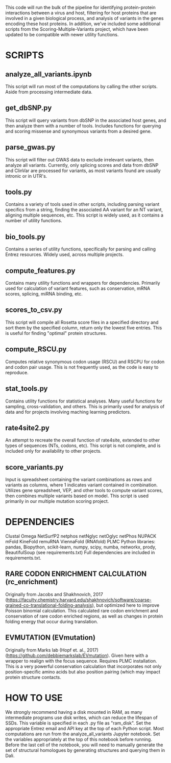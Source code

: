 This code will run the bulk of the pipeline for identifying protein-protein interactions between a virus and host, filtering for host proteins that are involved in a given biological process, and analysis of variants in the genes encoding these host proteins.
In addition, we've included some additional scripts from the Scoring-Multiple-Variants project, which have been updated to be compatible with newer utility functions.

# SCRIPTS
## analyze_all_variants.ipynb
This script will run most of the computations by calling the other scripts. Aside from processing intermediate data.

## get_dbSNP.py
This script will query variants from dbSNP in the associated host genes, and then analyze them with a number of tools. Includes functions for querying and scoring missense and synonymous variants from a desired gene.

## parse_gwas.py
This script will filter out GWAS data to exclude irrelevant variants, then analyze all variants. Currently, only splicing scores and data from dbSNP and ClinVar are processed for variants, as most variants found are usually intronic or in UTR's.

## tools.py
Contains a variety of tools used in other scripts, including parsing variant specifics from a string, finding the associated AA variant for an NT variant, aligning multiple sequences, etc. This script is widely used, as it contains a number of utility functions.

## bio_tools.py
Contains a series of utility functions, specifically for parsing and calling Entrez resources. Widely used, across multiple projects.

## compute_features.py
Contains many utility functions and wrappers for dependencies. Primarily used for calculation of variant features, such as conservation, mRNA scores, splicing, miRNA binding, etc.

## scores_to_csv.py
This script will compile all Rosetta score files in a specified directory and sort them by the specified column, return only the lowest five entries. This is useful for finding "optimal" protein structures.

## compute_RSCU.py
Computes relative synonymous codon usage (RSCU) and RSCPU for codon and codon pair usage. This is not frequently used, as the code is easy to reproduce.

## stat_tools.py
Contains utility functions for statistical analyses. Many useful functions for sampling, cross-validation, and others. This is primarily used for analysis of data and for projects involving maching learning predictors.

## rate4site2.py
An attempt to recreate the overall function of rate4site, extended to other types of sequences (NTs, codons, etc). This script is not complete, and is included only for availability to other projects.

## score_variants.py
Input is spreadsheet containing the variant combinations as rows and variants as columns, where 1 indicates variant contained in combination.
Utilizes gene spreadsheet, VEP, and other tools to compute variant scores, then combines multiple variants based on model. This script is used primarily in our multiple mutation scoring project.

# DEPENDENCIES 
Clustal Omega
NetSurfP2
netphos
netNglyc
netOglyc
netPhos
NUPACK
mFold
KineFold
remuRNA
ViennaFold (RNAfold)
PLMC
Python libraries: pandas, Biopython, scikit-learn, numpy, scipy, numba, networkx, prody, BeautifulSoup (see requirements.txt)
Full dependencies are included in requirements.txt.

## RARE CODON ENRICHMENT CALCULATION (rc_enrichment)
Originally from Jacobs and Shakhnovich, 2017 (https://faculty.chemistry.harvard.edu/shakhnovich/software/coarse-grained-co-translational-folding-analysis), but optimized here to improve Poisson binomial calculation. This calculated rare codon enrichment and conservation of rare codon enriched regions, as well as changes in protein folding energy that occur during translation.

## EVMUTATION (EVmutation)
Originally from Marks lab (Hopf et. al., 2017) (https://github.com/debbiemarkslab/EVmutation). Given here with a wrapper to realign with the focus sequence.
Requires PLMC installation.
This is a very powerful conservation calculation that incorporates not only position-specific amino acids but also position pairing (which may impact protein structure contacts.

# HOW TO USE
We strongly recommend having a disk mounted in RAM, as many intermediate programs use disk writes, which can reduce the lifespan of SSDs. This variable is specified in each .py file as "ram_disk".
Set the appropriate Entrez email and API key at the top of each Python script. 
Most computations are run from the analyze_all_variants Jupyter notebook. Set the variables appropriately at the top of this notebook before running. Before the last cell of the notebook, you will need to manually generate the set of structural homologues by generating structures and querying them in Dali.
